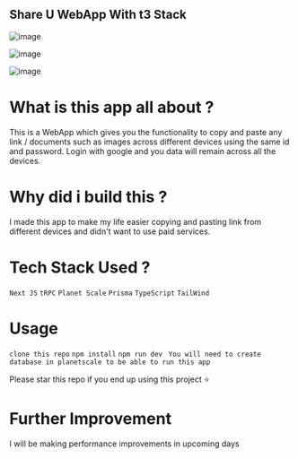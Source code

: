 ## Share U WebApp With t3 Stack

![image](https://user-images.githubusercontent.com/80502023/182637890-362719f6-a9e0-40b9-8d25-3e89d1550c1e.png)

![image](https://user-images.githubusercontent.com/80502023/182637665-550ef879-5889-43d8-8036-6e47bf06c156.png)

![image](https://user-images.githubusercontent.com/80502023/182637819-8883e1ca-3436-483a-b368-d9192c525e1d.png)


# What is this app all about ?

This is a WebApp which gives you the functionality to copy and paste any link / documents such as images across different devices using the same id and password. Login with google and you data will remain across all the devices.

# Why did i build this ?

I made this app to make my life easier copying and pasting link from different devices and didn't want to use paid services.

# Tech Stack Used ?

`` Next JS ``
`` tRPC ``
`` Planet Scale ``
`` Prisma ``
`` TypeScript ``
`` TailWind ``

# Usage 

`` clone this repo ``
` npm install `
` npm run dev `
` You will need to create database in planetscale to be able to run this app`

Please star this repo if you end up using this project ⭐

# Further Improvement 

I will be making performance improvements in upcoming days
